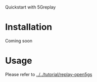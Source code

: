 Quickstart with 5Greplay

# Installation

Coming soon

# Usage

Please refer to [../../tutorial/replay-open5gs](../../tutorial/replay-open5gs)
